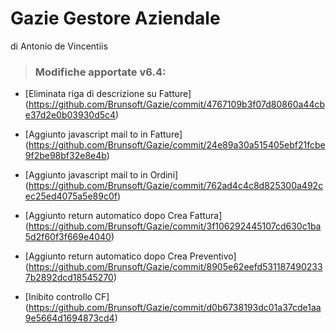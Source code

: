 # Gazie Gestore Aziendale 

di Antonio de Vincentiis


> ### Modifiche apportate v6.4:

* [Eliminata riga di descrizione su Fatture] (https://github.com/Brunsoft/Gazie/commit/4767109b3f07d80860a44cbe37d2e0b03930d5c4)<br/>

* [Aggiunto javascript mail to in Fatture] (https://github.com/Brunsoft/Gazie/commit/24e89a30a515405ebf21fcbe9f2be98bf32e8e4b)<br/>

* [Aggiunto javascript mail to in Ordini] (https://github.com/Brunsoft/Gazie/commit/762ad4c4c8d825300a492cec25ed4075a5e89c0f)<br/>

* [Aggiunto return automatico dopo Crea Fattura] (https://github.com/Brunsoft/Gazie/commit/3f106292445107cd630c1ba5d2f60f3f669e4040)<br/>

* [Aggiunto return automatico dopo Crea Preventivo] (https://github.com/Brunsoft/Gazie/commit/8905e62eefd5311874902337b2892dcd18545270) <br/>

* [Inibito controllo CF] (https://github.com/Brunsoft/Gazie/commit/d0b6738193dc01a37cde1aa9e5664d1694873cd4) <br/>